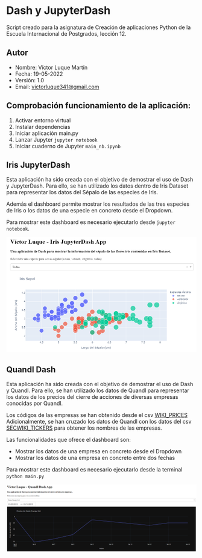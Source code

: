 # Dash y JupyterDash
Script creado para la asignatura de Creación de aplicaciones Python de la Escuela Internacional de Postgrados, lección 12.

## Autor
* Nombre: Víctor Luque Martín<br>
* Fecha: 19-05-2022<br>
* Versión: 1.0<br>
* Email: [victorluque341@gmail.com](mailto:victorluque341@gmail.com)

## Comprobación funcionamiento de la aplicación:
1. Activar entorno virtual
2. Instalar dependencias
3. Iniciar aplicación main.py
4. Lanzar Jupyter `jupyter notebook`
5. Iniciar cuaderno de Jupyter `main_nb.ipynb`

## Iris JupyterDash
Esta aplicación ha sido creada con el objetivo de demostrar el uso de Dash y JupyterDash.
Para ello, se han utilizado los datos dentro de Iris Dataset para representar los datos del Sépalo de las especies de Iris.

Además el dashboard permite mostrar los resultados de las tres especies de Iris o los datos de una especie en concreto desde el Dropdown.

Para mostrar este dashboard es necesario ejecutarlo desde `jupyter notebook`.

![iris](img/Iris_Dashboard.png)

## Quandl Dash
Esta aplicación ha sido creada con el objetivo de demostrar el uso de Dash y Quandl.
Para ello, se han utilizado los datos de Quandl para representar los datos de los precios del cierre de acciones de diversas empresas conocidas por Quandl.

Los códigos de las empresas se han obtenido desde el csv [WIKI_PRICES](https://static.quandl.com/coverage/WIKI_PRICES.csv)
Adicionalmente, se han cruzado los datos de Quandl con los datos del csv [SECWIKI_TICKERS](https://raw.githubusercontent.com/BangaloreSharks/SharkStock/master/secwiki_tickers.csv) para obtener los nombres de las empresas.

Las funcionalidades que ofrece el dashboard son:
* Mostrar los datos de una empresa en concreto desde el Dropdown
* Mostrar los datos de una empresa en concreto entre dos fechas

Para mostrar este dashboard es necesario ejecutarlo desde la terminal `python main.py`

![quandl](img/Quandl_Dashboard.png)